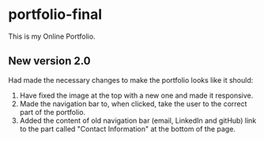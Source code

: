 # portfolio-final
This is my Online Portfolio.

## New version 2.0
Had made the necessary changes to make the portfolio looks like it should:
1) Have fixed the image at the top with a new one and made it responsive.
2) Made the navigation bar to, when clicked, take the user to the correct part of the portfolio.
3) Added the content of old navigation bar (email, LinkedIn and gitHub) link to the part called "Contact Information" at the bottom of the page.


